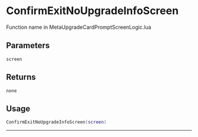 # ConfirmExitNoUpgradeInfoScreen
Function name in MetaUpgradeCardPromptScreenLogic.lua
## Parameters
`screen`
## Returns
`none`
## Usage
```lua
ConfirmExitNoUpgradeInfoScreen(screen)
```
---
